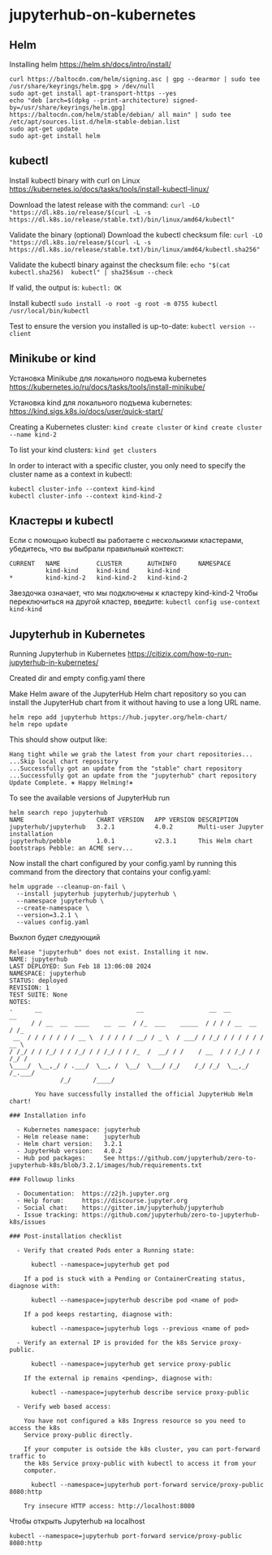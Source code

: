 # jupyterhub-on-kubernetes

## Helm
Installing helm https://helm.sh/docs/intro/install/

```
curl https://baltocdn.com/helm/signing.asc | gpg --dearmor | sudo tee /usr/share/keyrings/helm.gpg > /dev/null
sudo apt-get install apt-transport-https --yes
echo "deb [arch=$(dpkg --print-architecture) signed-by=/usr/share/keyrings/helm.gpg] https://baltocdn.com/helm/stable/debian/ all main" | sudo tee /etc/apt/sources.list.d/helm-stable-debian.list
sudo apt-get update
sudo apt-get install helm
```

## kubectl
Install kubectl binary with curl on Linux https://kubernetes.io/docs/tasks/tools/install-kubectl-linux/

Download the latest release with the command:
```curl -LO "https://dl.k8s.io/release/$(curl -L -s https://dl.k8s.io/release/stable.txt)/bin/linux/amd64/kubectl"```

Validate the binary (optional)
Download the kubectl checksum file:
```curl -LO "https://dl.k8s.io/release/$(curl -L -s https://dl.k8s.io/release/stable.txt)/bin/linux/amd64/kubectl.sha256"```

Validate the kubectl binary against the checksum file:
```echo "$(cat kubectl.sha256)  kubectl" | sha256sum --check```

If valid, the output is:
```kubectl: OK```

Install kubectl
```sudo install -o root -g root -m 0755 kubectl /usr/local/bin/kubectl```

Test to ensure the version you installed is up-to-date:
```kubectl version --client```

## Minikube or kind
Установка Minikube для локального подъема kubernetes https://kubernetes.io/ru/docs/tasks/tools/install-minikube/

Установка kind для локального подъема kubernetes: https://kind.sigs.k8s.io/docs/user/quick-start/

Creating a Kubernetes cluster:
```kind create cluster```
or 
```kind create cluster --name kind-2```

To list your kind clusters: `kind get clusters`

In order to interact with a specific cluster, you only need to specify the cluster name as a context in kubectl:
```
kubectl cluster-info --context kind-kind
kubectl cluster-info --context kind-kind-2
```

## Кластеры и kubectl

Если с помощью kubectl вы работаете с несколькими кластерами, убедитесь, что вы выбрали правильный контекст:
```kubectl config get-contexts
CURRENT   NAME          CLUSTER       AUTHINFO      NAMESPACE
          kind-kind     kind-kind     kind-kind     
*         kind-kind-2   kind-kind-2   kind-kind-2
```
Звездочка означает, что мы подключены к кластеру kind-kind-2
Чтобы переключиться на другой кластер, введите: `kubectl config use-context kind-kind`  

## Jupyterhub in Kubernetes
Running Jupyterhub in Kubernetes https://citizix.com/how-to-run-jupyterhub-in-kubernetes/

Created dir and empty config.yaml there

Make Helm aware of the JupyterHub Helm chart repository so you can install the JupyterHub chart from it without having to use a long URL name.

```
helm repo add jupyterhub https://hub.jupyter.org/helm-chart/
helm repo update
```
This should show output like:
```
Hang tight while we grab the latest from your chart repositories...
...Skip local chart repository
...Successfully got an update from the "stable" chart repository
...Successfully got an update from the "jupyterhub" chart repository
Update Complete. ⎈ Happy Helming!⎈
```
To see the available versions of JupyterHub run
```
helm search repo jupyterhub
NAME                 	CHART VERSION	APP VERSION	DESCRIPTION                                       
jupyterhub/jupyterhub	3.2.1        	4.0.2      	Multi-user Jupyter installation                   
jupyterhub/pebble    	1.0.1        	v2.3.1     	This Helm chart bootstraps Pebble: an ACME serv...
```
Now install the chart configured by your config.yaml by running this command from the directory that contains your config.yaml:
```
helm upgrade --cleanup-on-fail \
  --install jupyterhub jupyterhub/jupyterhub \
  --namespace jupyterhub \
  --create-namespace \
  --version=3.2.1 \
  --values config.yaml
```
Выхлоп будет следующий
```
Release "jupyterhub" does not exist. Installing it now.
NAME: jupyterhub
LAST DEPLOYED: Sun Feb 18 13:06:08 2024
NAMESPACE: jupyterhub
STATUS: deployed
REVISION: 1
TEST SUITE: None
NOTES:
.      __                          __                  __  __          __
      / / __  __  ____    __  __  / /_  ___    _____  / / / / __  __  / /_
 __  / / / / / / / __ \  / / / / / __/ / _ \  / ___/ / /_/ / / / / / / __ \
/ /_/ / / /_/ / / /_/ / / /_/ / / /_  /  __/ / /    / __  / / /_/ / / /_/ /
\____/  \__,_/ / .___/  \__, /  \__/  \___/ /_/    /_/ /_/  \__,_/ /_.___/
              /_/      /____/

       You have successfully installed the official JupyterHub Helm chart!

### Installation info

  - Kubernetes namespace: jupyterhub
  - Helm release name:    jupyterhub
  - Helm chart version:   3.2.1
  - JupyterHub version:   4.0.2
  - Hub pod packages:     See https://github.com/jupyterhub/zero-to-jupyterhub-k8s/blob/3.2.1/images/hub/requirements.txt

### Followup links

  - Documentation:  https://z2jh.jupyter.org
  - Help forum:     https://discourse.jupyter.org
  - Social chat:    https://gitter.im/jupyterhub/jupyterhub
  - Issue tracking: https://github.com/jupyterhub/zero-to-jupyterhub-k8s/issues

### Post-installation checklist

  - Verify that created Pods enter a Running state:

      kubectl --namespace=jupyterhub get pod

    If a pod is stuck with a Pending or ContainerCreating status, diagnose with:

      kubectl --namespace=jupyterhub describe pod <name of pod>

    If a pod keeps restarting, diagnose with:

      kubectl --namespace=jupyterhub logs --previous <name of pod>

  - Verify an external IP is provided for the k8s Service proxy-public.

      kubectl --namespace=jupyterhub get service proxy-public

    If the external ip remains <pending>, diagnose with:

      kubectl --namespace=jupyterhub describe service proxy-public

  - Verify web based access:

    You have not configured a k8s Ingress resource so you need to access the k8s
    Service proxy-public directly.

    If your computer is outside the k8s cluster, you can port-forward traffic to
    the k8s Service proxy-public with kubectl to access it from your
    computer.

      kubectl --namespace=jupyterhub port-forward service/proxy-public 8080:http

    Try insecure HTTP access: http://localhost:8080
```
Чтобы открыть Jupyterhub на localhost 
```
kubectl --namespace=jupyterhub port-forward service/proxy-public 8080:http
```

